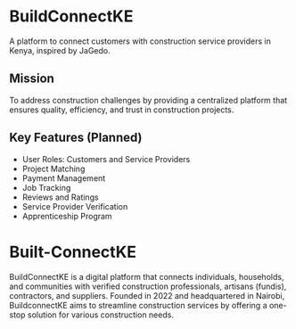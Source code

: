 # BuildConnectKE

A platform to connect customers with construction service providers in Kenya, inspired by JaGedo.

## Mission
To address construction challenges by providing a centralized platform that ensures quality, efficiency, and trust in construction projects.

## Key Features (Planned)
- User Roles: Customers and Service Providers
- Project Matching
- Payment Management
- Job Tracking
- Reviews and Ratings
- Service Provider Verification
- Apprenticeship Program

# Built-ConnectKE
BuildConnectKE is a digital platform that connects individuals, households, and communities with verified construction professionals, artisans (fundis), contractors, and suppliers. Founded in 2022 and headquartered in Nairobi, BuildconnectKE aims to streamline construction services by offering a one-stop solution for various construction needs. 
